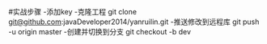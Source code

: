 #实战步骤
    -添加key
    -克隆工程  git clone  git@github.com:javaDeveloper2014/yanruilin.git
    -推送修改到远程库 git push -u origin master
    -创建并切换到分支 git checkout -b dev